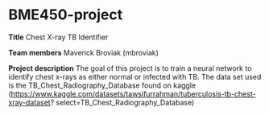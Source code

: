 # BME450-project
**Title**
      Chest X-ray TB Identifier
      
**Team members**
      Maverick Broviak (mbroviak)
      
**Project description**
      The goal of this project is to train a neural network to identify chest x-rays as either normal or infected with TB.
      The data set used is the TB_Chest_Radiography_Database found on kaggle (https://www.kaggle.com/datasets/tawsifurrahman/tuberculosis-tb-chest-xray-dataset?      select=TB_Chest_Radiography_Database)
